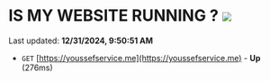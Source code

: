 # IS MY WEBSITE RUNNING ? [![](https://img.shields.io/static/v1?label=Sponsor&message=%E2%9D%A4&logo=GitHub&color=%23fe8e86)](https://github.com/sponsors/Youssef-Lehmam)

Last updated: **12/31/2024, 9:50:51 AM**

- `GET` [https://youssefservice.me](https://youssefservice.me) - **Up** (276ms)
